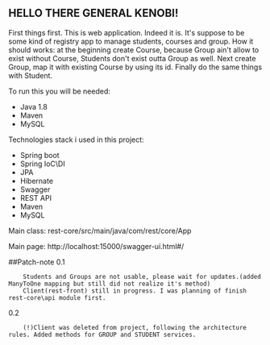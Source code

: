## HELLO THERE GENERAL KENOBI!

First things first. This is web application. Indeed it is. It's suppose to be some kind of registry app to manage 
students, courses and group. How it should works: at the beginning create Course, because Group ain't allow to exist
without Course, Students don't exist outta Group as well. Next create Group, map it with existing Course by using its id.
Finally do the same things with Student.

To run this you will be needed:

- Java 1.8
- Maven
- MySQL

Technologies stack i used in this project:
- Spring boot
- Spring IoC\DI
- JPA
- Hibernate
- Swagger
- REST API
- Maven
- MySQL

Main class: rest-core/src/main/java/com/rest/core/App

Main page: http://localhost:15000/swagger-ui.html#/



##Patch-note
 0.1 

        Students and Groups are not usable, please wait for updates.(added ManyToOne mapping but still did not realize it's method)
        Client(rest-front) still in progress. I was planning of finish rest-core\api module first.
    
0.2 
        
        (!)Client was deleted from project, following the architecture rules. Added methods for GROUP and STUDENT services.
        
        
        